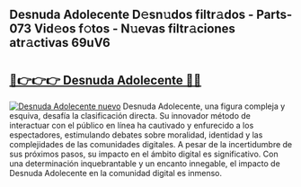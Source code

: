 ## Desnuda Adolecente D𝚎sn𝚞dos filtr𝚊dos - Parts-073 Vid𝚎os f𝚘tos - N𝚞evas filtr𝚊ciones atr𝚊ctivas 69uV6

# <h2><a href="http://mb7ta4t.tromn.icu/?c=Desnuda+Adolecente">🔗👉👉👉 Desnuda Adolecente 🔗🔗</a></h2>

[![Desnuda Adolecente nuevo](https://i.imgur.com/pEAQMta.gif)](http://mb7ta4t.tromn.icu/?c=Desnuda+Adolecente)
Desnuda Adolecente, una figura compleja y esquiva, desafía la clasificación directa. Su innovador método de interactuar con el público en línea ha cautivado y enfurecido a los espectadores, estimulando debates sobre moralidad, identidad y las complejidades de las comunidades digitales. A pesar de la incertidumbre de sus próximos pasos, su impacto en el ámbito digital es significativo. Con una determinación inquebrantable y un encanto innegable, el impacto de Desnuda Adolecente en la comunidad digital es inmenso.
